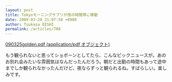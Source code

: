```yaml
---
layout: post
title: Tokyoモーニングサプリが夜の時間帯に移動
date: 2009-03-28 21:07:58 +0900
author: Tsukasa OISHI
permalink: /articles/708
---
```



[090325golden.pdf (application/pdf オブジェクト)](http://www.mxtv.co.jp/company/press/090325golden.pdf)  

もう観られないと思ってショボーンとしてたら、こんなピックニュースが。あのお別れ会みたいな雰囲気はなんだったんだろう。朝だと出勤の時間もあって途中までしか観られなかったんだけど、夜ならずっと観られるね。すばらしい。楽しみです。  

